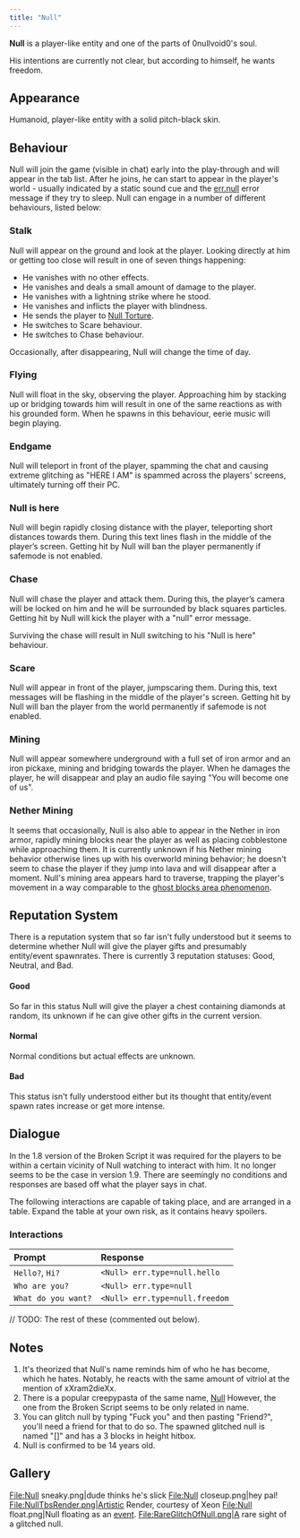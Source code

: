 ```yaml
---
title: "Null"
---
```


**Null** is a player-like entity and one of the parts of 0nullvoid0's soul.

His intentions are currently not clear, but according to himself, he wants
freedom.

## Appearance

Humanoid, player-like entity with a solid pitch-black skin.

## Behaviour

Null will join the game (visible in chat) early into the play-through and will
appear in the tab list. After he joins, he can start to appear in the player's
world - usually indicated by a static sound cue and the
[err.null](/wiki/mechanics/errsleep) error message if they try to sleep. Null
can engage in a number of different behaviours, listed below:

### Stalk

Null will appear on the ground and look at the player. Looking directly at him
or getting too close will result in one of seven things happening:

- He vanishes with no other effects.
- He vanishes and deals a small amount of damage to the player.
- He vanishes with a lightning strike where he stood.
- He vanishes and inflicts the player with blindness.
- He sends the player to [Null Torture](/wiki/dimensions/null-torture).
- He switches to Scare behaviour.
- He switches to Chase behaviour.

Occasionally, after disappearing, Null will change the time of day.

### Flying

Null will float in the sky, observing the player. Approaching him by stacking up
or bridging towards him will result in one of the same reactions as with his
grounded form. When he spawns in this behaviour, eerie music will begin playing.

### Endgame

Null will teleport in front of the player, spamming the chat and causing extreme
glitching as "HERE I AM" is spammed across the players' screens, ultimately
turning off their PC.

### Null is here

Null will begin rapidly closing distance with the player, teleporting short
distances towards them. During this text lines flash in the middle of the
player’s screen. Getting hit by Null will ban the player permanently if safemode
is not enabled.

### Chase

Null will chase the player and attack them. During this, the player’s camera
will be locked on him and he will be surrounded by black squares particles.
Getting hit by Null will kick the player with a "null" error message.

Surviving the chase will result in Null switching to his "Null is here"
behaviour.

### Scare

Null will appear in front of the player, jumpscaring them. During this, text
messages will be flashing in the middle of the player's screen. Getting hit by
Null will ban the player from the world permanently if safemode is not enabled.

### Mining

Null will appear somewhere underground with a full set of iron armor and an iron
pickaxe, mining and bridging towards the player. When he damages the player, he
will disappear and play an audio file saying "You will become one of us".

### Nether Mining

It seems that occasionally, Null is also able to appear in the Nether in iron
armor, rapidly mining blocks near the player as well as placing cobblestone
while approaching them. It is currently unknown if his Nether mining behavior
otherwise lines up with his overworld mining behavior; he doesn't seem to chase
the player if they jump into lava and will disappear after a moment. Null's
mining area appears hard to traverse, trapping the player's movement in a way
comparable to the
[ghost blocks area phenomenon](/wiki/mechanics/random-events#ghost-blocks-area).

## Reputation System

There is a reputation system that so far isn't fully understood but it seems to
determine whether Null will give the player gifts and presumably entity/event
spawnrates. There is currently 3 reputation statuses: Good, Neutral, and Bad.

#### Good

So far in this status Null will give the player a chest containing diamonds at
random, its unknown if he can give other gifts in the current version.

#### Normal

Normal conditions but actual effects are unknown.

#### Bad

This status isn't fully understood either but its thought that entity/event
spawn rates increase or get more intense.

## Dialogue

In the 1.8 version of the Broken Script it was required for the players to be
within a certain vicinity of Null watching to interact with him. It no longer
seems to be the case in version 1.9. There are seemingly no conditions and
responses are based off what the player says in chat.

The following interactions are capable of taking place, and are arranged in a
table. Expand the table at your own risk, as it contains heavy spoilers.

### Interactions

| Prompt              | Response                       |
| :------------------ | :----------------------------- |
| `Hello?`, `Hi?`     | `<Null> err.type=null.hello`   |
| `Who are you?`      | `<Null> err.type=null`         |
| `What do you want?` | `<Null> err.type=null.freedom` |

// TODO: The rest of these (commented out below).

<!-- <table>
<caption>Null Interactions</caption>
<thead>
<tr class="header">
<th><p>Prompt</p></th>
<th><p>Response</p></th>
</tr>
</thead>
<tbody>
<tr class="odd">
<td><p>Hello?, Hi?</p></td>
<td><p><null> err.type=null.hello</p></td>
</tr>
<tr class="even">
<td><p>Who are you?</p></td>
<td><p><null> err.type=null</p></td>
</tr>
<tr class="odd">
<td><p>What do you want?</p></td>
<td><p><null> err.type=null.freedom</p></td>
</tr>
<tr class="even">
<td><p>null</p></td>
<td><p><null> The end is nigh <null> The end is null</p>
<p><em>Null spawns in his Chase behaviour.</em></p></td>
</tr>
<tr class="odd">
<td><p>Can you see me?</p></td>
<td><p><null> Yes. <null> Hello.</p>
<p><em>Lightning strikes the player alongside with the last moon phase screamer.</em></p></td>
</tr>
<tr class="even">
<td><p>Friend?</p></td>
<td><p><em>Null spawns in his random behaviour.</em></p></td>
</tr>
<tr class="odd">
<td><p>Fuck you</p></td>
<td><p><em>Either spawns Nothingiswatching, or has null kill the player.</em></p></td>
</tr>
<tr class="even">
<td><p>How can I help you?</p></td>
<td><p>[?][?][?]</p></td>
</tr>
<tr class="odd">
<td><p>Herobrine</p></td>
<td><p><null></p></td>
</tr>
<tr class="even">
<td><p>Entity 303</p></td>
<td><p><null> Ended his own life.</p></td>
</tr>
<tr class="odd">
<td><p>Integrity</p></td>
<td><p><null> Deep down under the bedrock.</p></td>
</tr>
<tr class="even">
<td><p>clan_build</p></td>
<td><p><null> Home.</p></td>
</tr>
<tr class="odd">
<td><p>xXram2dieXx</p></td>
<td><p><null> Rot in hell.</p>
<p><em>Null spawns in his "Null is here" behaviour.</em></p></td>
</tr>
<tr class="even">
<td><p>Revuxor</p></td>
<td><p><null> Poor soul.</p></td>
</tr>
<tr class="odd">
<td><p>Follow</p></td>
<td><p><null> Is behind you.</p></td>
</tr>
<tr class="even">
<td><p>Nothingiswatching</p></td>
<td><p><null> A broken promise.</p></td>
</tr>
<tr class="odd">
<td><p>Circuit</p></td>
<td><p><null> It was all his fault.</p></td>
</tr>
<tr class="even">
<td><p>The broken end</p></td>
<td><p><Circuit> Administration.</p></td>
</tr>
<tr class="odd">
<td><p>Steve</p></td>
<td><p><null> [0.1]</p></td>
</tr>
<tr class="even">
<td><p>Void</p></td>
<td><p>It's me.</p></td>
</tr>
</tbody>
</table> -->

## Notes

1. It's theorized that Null's name reminds him of who he has become, which he
   hates. Notably, he reacts with the same amount of vitriol at the mention of
   xXram2dieXx.
2. There is a popular creepypasta of the same name,
   [Null](https://minecraftcreepypasta.fandom.com/wiki/Null) However, the one
   from the Broken Script seems to be only related in name.
3. You can glitch null by typing "Fuck you" and then pasting "Friend?", you'll
   need a friend for that to do so. The spawned glitched null is named "\[\]"
   and has a 3 blocks in height hitbox.
4. Null is confirmed to be 14 years old.

## Gallery

<File:Null> sneaky.png|dude thinks he's slick <File:Null> closeup.png|hey pal\!
[File:NullTbsRender.png|Artistic](File:NullTbsRender.png%7CArtistic) Render,
courtesy of Xeon <File:Null> float.png|Null floating as an
[event](/wiki/mechanics/random-events).
[File:RareGlitchOfNull.png|A](File:RareGlitchOfNull.png%7CA) rare sight of a
glitched null.
